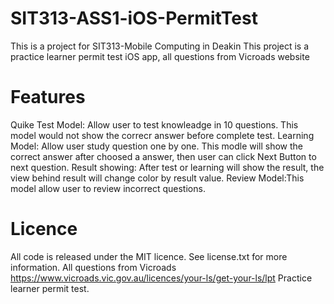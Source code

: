 # SIT313-ASS1-iOS-PermitTest
This is a project for SIT313-Mobile Computing in Deakin
This project is a practice learner permit test iOS app, all questions from Vicroads website

# Features
 Quike Test Model: Allow user to test knowleadge in 10 questions. This model would not show the correcr answer before complete test.
 Learning Model: Allow user study question one by one. This modle will show the correct answer after choosed a answer, then user can click Next Button to next question.
 Result showing: After test or learning will show the result, the view behind result will change color by result value.
 Review Model:This model allow user to review incorrect questions.

# Licence
 All code is released under the MIT licence. See license.txt for more information.
 All questions from Vicroads https://www.vicroads.vic.gov.au/licences/your-ls/get-your-ls/lpt  Practice learner permit test. 
